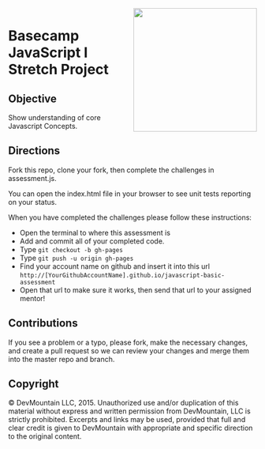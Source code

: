 <img src="https://devmounta.in/img/logowhiteblue.png" width="250" align="right">

# Basecamp JavaScript I Stretch Project

## Objective
Show understanding of core Javascript Concepts.

## Directions
Fork this repo, clone your fork, then complete the challenges in assessment.js.

You can open the index.html file in your browser to see unit tests reporting on your status.

When you have completed the challenges please follow these instructions:

* Open the terminal to where this assessment is
* Add and commit all of your completed code.
* Type `git checkout -b gh-pages`
* Type `git push -u origin gh-pages`
* Find your account name on github and insert it into this url `http://[YourGithubAccountName].github.io/javascript-basic-assessment`
* Open that url to make sure it works, then send that url to your assigned mentor!

## Contributions
If you see a problem or a typo, please fork, make the necessary changes, and create a pull request so we can review your changes and merge them into the master repo and branch.

## Copyright

© DevMountain LLC, 2015. Unauthorized use and/or duplication of this material without express and written permission from DevMountain, LLC is strictly prohibited. Excerpts and links may be used, provided that full and clear credit is given to DevMountain with appropriate and specific direction to the original content.
